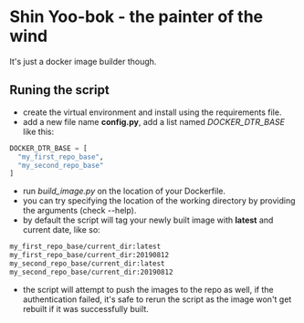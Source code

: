 # **Shin Yoo-bok** - the painter of the wind

It's just a docker image builder though.

## **Runing the script**
- create the virtual environment and install
using the requirements file.
- add a new file name **config.py**, add a
list named *DOCKER_DTR_BASE* like this:
```python
DOCKER_DTR_BASE = [
  "my_first_repo_base",
  "my_second_repo_base"
]
```
- run *build_image.py* on the location of
your Dockerfile.
- you can try specifying the location of
the working directory by providing the
arguments (check --help).
- by default the script will tag your newly
built image with **latest** and current
date, like so:
```bash
my_first_repo_base/current_dir:latest
my_first_repo_base/current_dir:20190812
my_second_repo_base/current_dir:latest
my_second_repo_base/current_dir:20190812
```
- the script will attempt to push the images
to the repo as well, if the authentication
failed, it's safe to rerun the script as
the image won't get rebuilt if it was
successfully built.
